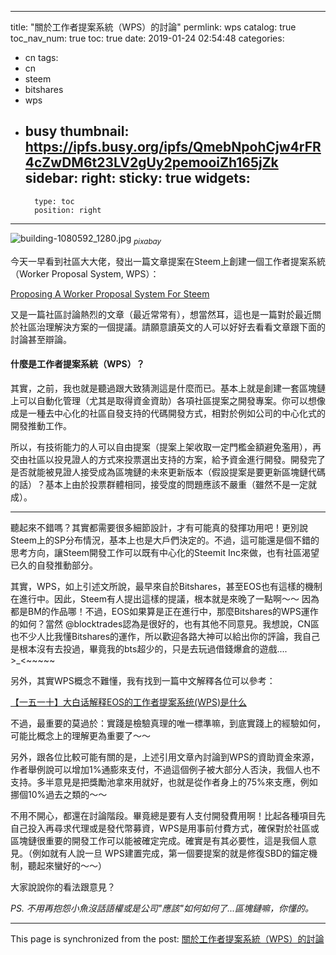 
---
title: "關於工作者提案系統（WPS）的討論"
permlink: wps
catalog: true
toc_nav_num: true
toc: true
date: 2019-01-24 02:54:48
categories:
- cn
tags:
- cn
- steem
- bitshares
- wps
- busy
thumbnail: https://ipfs.busy.org/ipfs/QmebNpohCjw4rFR4cZwDM6t23LV2gUy2pemooiZh165jZk
sidebar:
    right:
        sticky: true
widgets:
    -
        type: toc
        position: right
---


![building-1080592_1280.jpg](https://ipfs.busy.org/ipfs/QmebNpohCjw4rFR4cZwDM6t23LV2gUy2pemooiZh165jZk)
<sub>*pixabay*</sub>

今天一早看到社區大大佬，發出一篇文章提案在Steem上創建一個工作者提案系統（Worker Proposal System, WPS）：

[Proposing A Worker Proposal System For Steem](https://steemit.com/blocktrades/@blocktrades/proposing-a-worker-proposal-system-for-steem)

又是一篇社區討論熱烈的文章（最近常常有），想當然耳，這也是一篇對於最近關於社區治理解決方案的一個提議。請願意讀英文的人可以好好去看看文章跟下面的討論甚至辯論。

#### 什麼是工作者提案系統（WPS）？

其實，之前，我也就是聽過跟大致猜測這是什麼而已。基本上就是創建一套區塊鏈上可以自動化管理（尤其是取得資金資助）各項社區提案之開發專案。你可以想像成是一種去中心化的社區自發支持的代碼開發方式，相對於例如公司的中心化式的開發推動工作。

所以，有技術能力的人可以自由提案（提案上架收取一定門檻金額避免濫用），再交由社區以投見證人的方式來投票選出支持的方案，給予資金進行開發。開發完了是否就能被見證人接受成為區塊鏈的未來更新版本（假設提案是要更新區塊鏈代碼的話）？基本上由於投票群體相同，接受度的問題應該不嚴重（雖然不是一定就成）。

****

聽起來不錯嗎？其實都需要很多細節設計，才有可能真的發揮功用吧！更別說Steem上的SP分布情況，基本上也是大戶們決定的。不過，這可能還是個不錯的思考方向，讓Steem開發工作可以既有中心化的Steemit Inc來做，也有社區渴望已久的自發推動部分。

其實，WPS，如上引述文所說，最早來自於Bitshares，甚至EOS也有這樣的機制在進行中。因此，Steem有人提出這樣的提議，根本就是來晚了一點啊～～ 因為都是BM的作品哪！不過，EOS如果算是正在進行中，那麼Bitshares的WPS運作的如何？當然 @blocktrades認為是很好的，也有其他不同意見。我想說，CN區也不少人比我懂Bitshares的運作，所以歡迎各路大神可以給出你的評論，我自己是根本沒有去投過，畢竟我的bts超少的，只是去玩過借錢爆倉的遊戲.... >_<~~~~~

另外，其實WPS概念不難懂，我有找到一篇中文解釋各位可以參考：

[【一五一十】大白话解释EOS的工作者提案系统(WPS)是什么](https://www.jianshu.com/p/c400b0f15195)

不過，最重要的莫過於：實踐是檢驗真理的唯一標準嘛，到底實踐上的經驗如何，可能比概念上的理解更為重要了～～

另外，跟各位比較可能有關的是，上述引用文章內討論到WPS的資助資金來源，作者舉例說可以增加1%通膨來支付，不過這個例子被大部分人否決，我個人也不支持。多半意見是把獎勵池拿來用就好，也就是從作者身上的75%來支應，例如挪個10%過去之類的～～

不用不開心，都還在討論階段。畢竟總是要有人支付開發費用啊！比起各種項目先自己投入再尋求代理或是發代幣募資，WPS是用事前付費方式，確保對於社區或區塊鏈很重要的開發工作可以能被確定完成。確實是有其必要性，這是我個人意見。（例如就有人說一旦 WPS建置完成，第一個要提案的就是修復SBD的錨定機制，聽起來蠻好的～～）

大家說說你的看法跟意見？

*PS. 不用再抱怨小魚沒話語權或是公司"應該"如何如何了...區塊鏈嘛，你懂的。*

- - -

This page is synchronized from the post: [關於工作者提案系統（WPS）的討論](https://steemit.com/@deanliu/wps)
